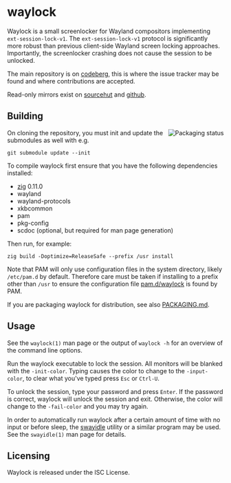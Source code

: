 # waylock

Waylock is a small screenlocker for Wayland compositors implementing
`ext-session-lock-v1`. The `ext-session-lock-v1` protocol is significantly
more robust than previous client-side Wayland screen locking approaches.
Importantly, the screenlocker crashing does not cause the session to be
unlocked.

The main repository is on [codeberg](https://codeberg.org/ifreund/waylock),
this is where the issue tracker may be found and where contributions are accepted.

Read-only mirrors exist on [sourcehut](https://git.sr.ht/~ifreund/waylock)
and [github](https://github.com/ifreund/waylock).

## Building

<a href="https://repology.org/project/waylock/versions">
    <img src="https://repology.org/badge/vertical-allrepos/waylock.svg" alt="Packaging status" align="right">
</a>

On cloning the repository, you must init and update the submodules as well
with e.g.

```
git submodule update --init
```

To compile waylock first ensure that you have the following dependencies
installed:

- [zig](https://ziglang.org/download/) 0.11.0
- wayland
- wayland-protocols
- xkbcommon
- pam
- pkg-config
- scdoc (optional, but required for man page generation)

Then run, for example:

```
zig build -Doptimize=ReleaseSafe --prefix /usr install
```

Note that PAM will only use configuration files in the system directory,
likely `/etc/pam.d` by default. Therefore care must be taken if
installing to a prefix other than `/usr` to ensure the configuration file
[pam.d/waylock](pam.d/waylock) is found by PAM.

If you are packaging waylock for distribution, see also
[PACKAGING.md](PACKAGING.md).

## Usage

See the `waylock(1)` man page or the output of `waylock -h` for an overview
of the command line options.

Run the waylock executable to lock the session. All monitors will be
blanked with the `-init-color`. Typing causes the color to change to the
`-input-color`, to clear what you've typed press `Esc` or `Ctrl-U`.

To unlock the session, type your password and press `Enter`. If the password
is correct, waylock will unlock the session and exit. Otherwise, the color
will change to the `-fail-color` and you may try again.

In order to automatically run waylock after a certain amount of time with no
input or before sleep, the [swayidle](https://github.com/swaywm/swayidle)
utility or a similar program may be used. See the `swayidle(1)` man page
for details.

## Licensing

Waylock is released under the ISC License.
